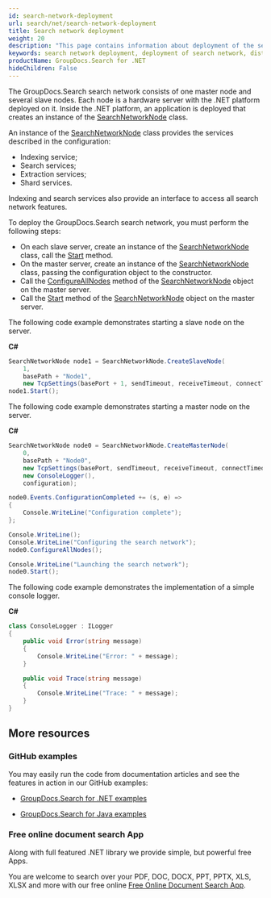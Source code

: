 ```yaml
---
id: search-network-deployment
url: search/net/search-network-deployment
title: Search network deployment
weight: 20
description: "This page contains information about deployment of the search network."
keywords: search network deployment, deployment of search network, distributed index deployment, deployment of distributed index
productName: GroupDocs.Search for .NET
hideChildren: False
---
```

The GroupDocs.Search search network consists of one master node and several slave nodes. Each node is a hardware server with the .NET platform deployed on it. Inside the .NET platform, an application is deployed that creates an instance of the [SearchNetworkNode](https://reference.groupdocs.com/search/net/groupdocs.search.scaling/searchnetworknode/) class.

An instance of the [SearchNetworkNode](https://reference.groupdocs.com/search/net/groupdocs.search.scaling/searchnetworknode/) class provides the services described in the configuration:
 - Indexing service;
 - Search services;
 - Extraction services;
 - Shard services.

Indexing and search services also provide an interface to access all search network features.

To deploy the GroupDocs.Search search network, you must perform the following steps:
 - On each slave server, create an instance of the [SearchNetworkNode](https://reference.groupdocs.com/search/net/groupdocs.search.scaling/searchnetworknode/) class, call the [Start](https://reference.groupdocs.com/search/net/groupdocs.search.scaling/searchnetworknode/start/) method.
 - On the master server, create an instance of the [SearchNetworkNode](https://reference.groupdocs.com/search/net/groupdocs.search.scaling/searchnetworknode/) class, passing the configuration object to the constructor.
 - Call the [ConfigureAllNodes](https://reference.groupdocs.com/search/net/groupdocs.search.scaling/searchnetworknode/configureallnodes/) method of the [SearchNetworkNode](https://reference.groupdocs.com/search/net/groupdocs.search.scaling/searchnetworknode/) object on the master server.
 - Call the [Start](https://reference.groupdocs.com/search/net/groupdocs.search.scaling/searchnetworknode/start/) method of the [SearchNetworkNode](https://reference.groupdocs.com/search/net/groupdocs.search.scaling/searchnetworknode/) object on the master server.

The following code example demonstrates starting a slave node on the server.

**C#**

```csharp
SearchNetworkNode node1 = SearchNetworkNode.CreateSlaveNode(
    1,
    basePath + "Node1",
    new TcpSettings(basePort + 1, sendTimeout, receiveTimeout, connectTimeout, retryTimeout));
node1.Start();
```

The following code example demonstrates starting a master node on the server.

**C#**

```csharp
SearchNetworkNode node0 = SearchNetworkNode.CreateMasterNode(
    0,
    basePath + "Node0",
    new TcpSettings(basePort, sendTimeout, receiveTimeout, connectTimeout, retryTimeout),
    new ConsoleLogger(),
    configuration);

node0.Events.ConfigurationCompleted += (s, e) =>
{
    Console.WriteLine("Configuration complete");
};

Console.WriteLine();
Console.WriteLine("Configuring the search network");
node0.ConfigureAllNodes();

Console.WriteLine("Launching the search network");
node0.Start();
```

The following code example demonstrates the implementation of a simple console logger.

**C#**

```csharp
class ConsoleLogger : ILogger
{
    public void Error(string message)
    {
        Console.WriteLine("Error: " + message);
    }

    public void Trace(string message)
    {
        Console.WriteLine("Trace: " + message);
    }
}
```

## More resources

### GitHub examples

You may easily run the code from documentation articles and see the features in action in our GitHub examples:

*   [GroupDocs.Search for .NET examples](https://github.com/groupdocs-search/GroupDocs.Search-for-.NET)

*   [GroupDocs.Search for Java examples](https://github.com/groupdocs-search/GroupDocs.Search-for-Java)


### Free online document search App

Along with full featured .NET library we provide simple, but powerful free Apps.

You are welcome to search over your PDF, DOC, DOCX, PPT, PPTX, XLS, XLSX and more with our free online [Free Online Document Search App](https://products.groupdocs.app/search).
